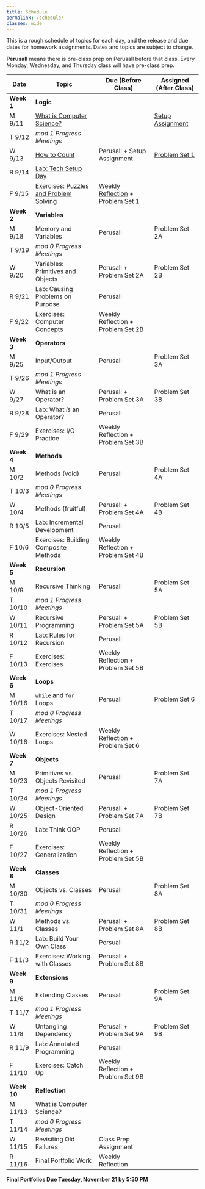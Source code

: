 ```yaml
---
title: Schedule
permalink: /schedule/
classes: wide
---
```

This is a rough schedule of topics for each day, and the release and due dates for homework assignments. Dates and topics are subject to change. 

**Perusall** means there is pre-class prep on Perusall before that class. Every Monday, Wednesday, and Thursday class will have pre-class prep. 

| Date	| Topic	| Due (Before Class) |	Assigned (After Class) |
| ------- | ----------| ------------- | -------------- |
| **Week 1** | **Logic** | | |
| M 9/11 | [What is Computer Science?][w1d1] | | [Setup Assignment][setup]
| T 9/12 | _mod 1 Progress Meetings_ 
| W 9/13 | [How to Count][w1d2]  | Perusall + Setup Assignment | [Problem Set 1][ps1]
| R 9/14 | [Lab: Tech Setup Day][w1lab] | | 
| F 9/15 | Exercises: [Puzzles and Problem Solving][w1ex] | [Weekly Reflection][reflect] + Problem Set 1 | 
| **Week 2** | **Variables** | | |
| M 9/18 | Memory and Variables | Perusall | Problem Set 2A
| T 9/19 | _mod 0 Progress Meetings_
| W 9/20 | Variables: Primitives and Objects | Perusall + Problem Set 2A | Problem Set 2B
| R 9/21 | Lab: Causing Problems on Purpose | Perusall
| F 9/22 | Exercises: Computer Concepts | Weekly Reflection + Problem Set 2B
| **Week 3** | **Operators** | | |
| M 9/25 | Input/Output | Perusall | Problem Set 3A
| T 9/26 | _mod 1 Progress Meetings_
| W 9/27 | What is an Operator? | Perusall + Problem Set 3A | Problem Set 3B 
| R 9/28 | Lab: What _is_ an Operator? | Perusall 
| F 9/29 | Exercises: I/O Practice | Weekly Reflection + Problem Set 3B
| **Week 4** | **Methods** | | |
| M 10/2 | Methods (void) | Perusall | Problem Set 4A
| T 10/3 | _mod 0 Progress Meetings_
| W 10/4 | Methods (fruitful) | Perusall + Problem Set 4A | Problem Set 4B |
| R 10/5 | Lab: Incremental Development | Perusall
| F 10/6 | Exercises: Building Composite Methods | Weekly Reflection + Problem Set 4B |
| **Week 5** | **Recursion** | | |
| M 10/9 | Recursive Thinking | Perusall | Problem Set 5A
| T 10/10 | _mod 1 Progress Meetings_
| W 10/11 | Recursive Programming | Persuall + Problem Set 5A | Problem Set 5B
| R 10/12 | Lab: Rules for Recursion | Perusall
| F 10/13 | Exercises: Exercises | Weekly Reflection + Problem Set 5B 
| **Week 6** | **Loops** | | |
| M 10/16 | `while` and `for` Loops | Persuall | Problem Set 6
| T 10/17 | _mod 0 Progress Meetings_
| W 10/18 | Exercises: Nested Loops | Weekly Reflection + Problem Set 6 | 
| **Week 7** | **Objects** | | |
| M 10/23 | Primitives vs. Objects Revisited | Perusall | Problem Set 7A
| T 10/24 | _mod 1 Progress Meetings_
| W 10/25 | Object-Oriented Design | Perusall + Problem Set 7A | Problem Set 7B
| R 10/26 | Lab: Think OOP | Perusall 
| F 10/27 | Exercises: Generalization | Weekly Reflection + Problem Set 5B
| **Week 8** | **Classes** | | |
| M 10/30 |  Objects vs. Classes | Perusall | Problem Set 8A
| T 10/31 | _mod 0 Progress Meetings_
| W 11/1 | Methods vs. Classes | Perusall + Problem Set 8A | Problem Set 8B
| R 11/2 | Lab: Build Your Own Class | Persuall
| F 11/3 | Exercises: Working with Classes | Perusall + Problem Set 8B
| **Week 9** | **Extensions** | | | 
| M 11/6 | Extending Classes | Perusall | Problem Set 9A
| T 11/7 | _mod 1 Progress Meetings_
| W 11/8 | Untangling Dependency | Perusall + Problem Set 9A | Problem Set 9B
| R 11/9 | Lab: Annotated Programming | Perusall
| F 11/10 | Exercises: Catch Up | Weekly Reflection + Problem Set 9B
| **Week 10** | **Reflection** | | |
| M 11/13 | What is Computer Science?
| T 11/14 | _mod 0 Progress Meetings_
| W 11/15 | Revisiting Old Failures | Class Prep Assignment
| R 11/16 | Final Portfolio Work | Weekly Reflection

**Final Portfolios Due Tuesday, November 21 by 5:30 PM**

[w1d1]: https://alackles.github.io/CMSC-150-FT-23/notes/w1d1
[w1d2]: https://alackles.github.io/CMSC-150-FT-23/notes/w1d2
[w1lab]: https://alackles.github.io/CMSC-150-FT-23/notes/w1lab
[w1ex]: https://alackles.github.io/CMSC-150-FT-23/notes/w1ex

[setup]: https://alackles.github.io/CMSC-150-FT-23/notes/setup
[ps1]: https://classroom.github.com/a/UHniJ3GP

[reflect]: https://alackles.github.io/CMSC-150-FT-23/assets/reflection.pdf